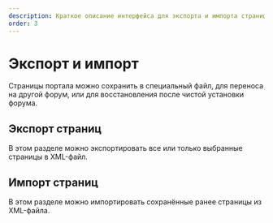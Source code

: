 ```yaml
---
description: Краткое описание интерфейса для экспорта и импорта страниц портала
order: 3
---
```


# Экспорт и импорт

Страницы портала можно сохранить в специальный файл, для переноса на другой форум, или для восстановления после чистой установки форума.

## Экспорт страниц

В этом разделе можно экспортировать все или только выбранные страницы в XML-файл.

## Импорт страниц

В этом разделе можно импортировать сохранённые ранее страницы из XML-файла.
